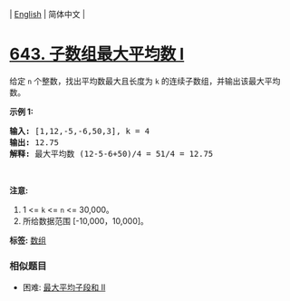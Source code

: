 | [English](README_EN.md) | 简体中文 |

# [643. 子数组最大平均数 I](https://leetcode-cn.com/problems/maximum-average-subarray-i)
<p>给定 <code>n</code> 个整数，找出平均数最大且长度为 <code>k</code> 的连续子数组，并输出该最大平均数。</p>

<p><strong>示例 1:</strong></p>

<pre><strong>输入:</strong> [1,12,-5,-6,50,3], k = 4
<strong>输出:</strong> 12.75
<strong>解释:</strong> 最大平均数 (12-5-6+50)/4 = 51/4 = 12.75
</pre>

<p>&nbsp;</p>

<p><strong>注意:</strong></p>

<ol>
	<li>1 &lt;= <code>k</code> &lt;= <code>n</code> &lt;= 30,000。</li>
	<li>所给数据范围 [-10,000，10,000]。</li>
</ol>

**标签:**  [数组](https://leetcode-cn.com/tag/array) 
 ### 相似题目
- 困难:	[最大平均子段和 II](https://leetcode-cn.com/problems/maximum-average-subarray-ii) 
